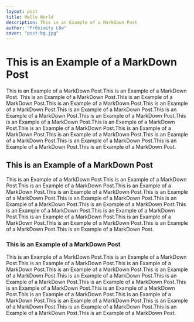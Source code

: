 ```yaml
---
layout: post
title: Hello World
description: This is an Example of a MarkDown Post
author: "Pr0ximity L0w"
cover: "post-bg.jpg" 
---
```


# This is an Example of a MarkDown Post

This is an Example of a MarkDown Post.This is an Example of a MarkDown Post. This is an Example of a MarkDown Post.This is an Example of a MarkDown Post.This is an Example of a MarkDown Post.This is an Example of a MarkDown Post.This is an Example of a MarkDown Post.This is an Example of a MarkDown Post.This is an Example of a MarkDown Post.This is an Example of a MarkDown Post.This is an Example of a MarkDown Post.This is an Example of a MarkDown Post.This is an Example of a MarkDown Post.This is an Example of a MarkDown Post.This is an Example of a MarkDown Post.This is an Example of a MarkDown Post.This is an Example of a MarkDown Post.This is an Example of a MarkDown Post.

## This is an Example of a MarkDown Post

This is an Example of a MarkDown Post.This is an Example of a MarkDown Post.This is an Example of a MarkDown Post.This is an Example of a MarkDown Post.This is an Example of a MarkDown Post.This is an Example of a MarkDown Post.This is an Example of a MarkDown Post.This is an Example of a MarkDown Post.This is an Example of a MarkDown Post.This is an Example of a MarkDown Post.This is an Example of a MarkDown Post.This is an Example of a MarkDown Post.This is an Example of a MarkDown Post.This is an Example of a MarkDown Post.This is an Example of a MarkDown Post.This is an Example of a MarkDown Post.

### This is an Example of a MarkDown Post

This is an Example of a MarkDown Post.This is an Example of a MarkDown Post.This is an Example of a MarkDown Post.This is an Example of a MarkDown Post.This is an Example of a MarkDown Post.This is an Example of a MarkDown Post.This is an Example of a MarkDown Post.This is an Example of a MarkDown Post.This is an Example of a MarkDown Post.This is an Example of a MarkDown Post.This is an Example of a MarkDown Post.This is an Example of a MarkDown Post.This is an Example of a MarkDown Post.This is an Example of a MarkDown Post.This is an Example of a MarkDown Post.This is an Example of a MarkDown Post.This is an Example of a MarkDown Post.This is an Example of a MarkDown Post.